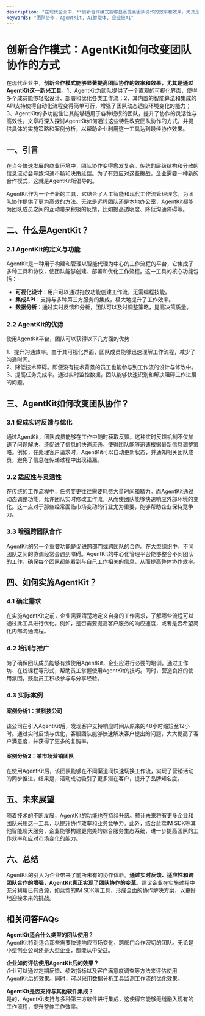 ```yaml
---
description: "在现代企业中，**创新合作模式能够显著提高团队协作的效率和效果，尤其是通过AgentKit这一新兴工具**。1、AgentKit为团队提供了一个直观的可视化界面，使得多个成员能够轻松设计、部署和优化各类工作流；2、其内置的智能算法和集成的API支持使得自动化流程变得简单可行，增强了团队动态适应环境变化的能力；3、AgentKit的多功能性让其能够适用于各种规模的团队，提升了协作的灵活性与高效性。文章将深入探讨AgentKit如何通过这些特性改变团队协作的方式，并提供具体的实施策略和案例分析，以帮助企业利用这一工具达到最佳协作效果。"
keywords: "团队协作, AgentKit, AI智能体, 企业级AI"
---
```

# 创新合作模式：AgentKit如何改变团队协作的方式  

在现代企业中，**创新合作模式能够显著提高团队协作的效率和效果，尤其是通过AgentKit这一新兴工具**。1、AgentKit为团队提供了一个直观的可视化界面，使得多个成员能够轻松设计、部署和优化各类工作流；2、其内置的智能算法和集成的API支持使得自动化流程变得简单可行，增强了团队动态适应环境变化的能力；3、AgentKit的多功能性让其能够适用于各种规模的团队，提升了协作的灵活性与高效性。文章将深入探讨AgentKit如何通过这些特性改变团队协作的方式，并提供具体的实施策略和案例分析，以帮助企业利用这一工具达到最佳协作效果。

## 一、引言

在当今快速发展的商业环境中，团队协作变得愈发复杂。传统的层级结构和分散的信息流动会导致沟通不畅和决策延误。为了有效应对这些挑战，企业需要一种新的合作模式，这就是AgentKit所倡导的。

AgentKit作为一个全新的工具，它结合了人工智能和现代工作流管理理念，为团队协作提供了更为高效的方法。无论是远程团队还是本地办公室，AgentKit都能为团队成员之间的互动带来积极的反馈，比如提高透明度、降低沟通障碍等。

## 二、什么是AgentKit？

### 2.1 AgentKit的定义与功能

AgentKit是一种用于构建和管理以智能代理为中心的工作流程的平台，它集成了多种工具和协议，使团队能够创建、部署和优化工作流程。这一工具的核心功能包括：

- **可视化设计**：用户可以通过拖放功能创建工作流，无需编程技能。
- **集成API**：支持与多种第三方服务的集成，极大地提升了工作效率。
- **数据分析**：通过实时反馈和分析，团队可以及时调整策略，提高决策质量。

### 2.2 AgentKit的优势

使用AgentKit平台，团队可以获得以下几方面的优势：

1、提升沟通效率。由于其可视化界面，团队成员能够迅速理解工作流程，减少了沟通时间。  
2、降低技术障碍。即便没有技术背景的员工也能参与到工作流的设计与修改中。  
3、提高任务完成率。通过实时监控数据，团队能够快速识别和解决阻碍工作进展的问题。  

## 三、AgentKit如何改变团队协作？

### 3.1 促成实时反馈与优化  

通过AgentKit，团队成员能够在工作中随时获取反馈。这种实时反馈机制不仅加速了问题解决，还促进了信息的快速流通，使得团队能够迅速根据最新信息调整策略。例如，在处理客户请求时，AgentKit可以自动更新状态，并通知相关团队成员，避免了信息在传递过程中出现错漏。

### 3.2 适应性与灵活性

在传统的工作流程中，任务变更往往需要耗费大量时间和精力。而AgentKit通过动态调整功能，允许团队实时修改工作流，从而使团队能够快速响应外部环境的变化。这一点对于那些经常面临市场变动的行业尤为重要，能够帮助企业保持竞争力。

### 3.3 增强跨团队合作  

AgentKit的另一个重要功能是促进跨部门或跨团队的合作。在大型组织中，不同团队之间的协调经常会遇到障碍。AgentKit的中心化管理平台能够整合不同团队的工作，确保每个团队都能看到与自己工作相关的信息，从而提高整体协作效率。

## 四、如何实施AgentKit？

### 4.1 确定需求

在实施AgentKit之前，企业需要清楚地定义自身的工作需求，了解哪些流程可以通过此工具进行优化。例如，是否需要提高客户服务的响应速度，或者是否希望简化内部沟通流程。

### 4.2 培训与推广

为了确保团队成员能够有效使用AgentKit，企业应进行必要的培训。通过工作坊、在线课程等形式，帮助员工掌握使用AgentKit的技巧。同时，营造良好的使用氛围，鼓励员工积极参与与分享经验。

### 4.3 实际案例

#### 案例分析1：某科技公司

该公司在引入AgentKit后，发现客户支持响应时间从原来的48小时缩短至12小时。通过实时反馈与优化，客服团队能够快速解决客户提出的问题，大大提高了客户满意度，并获得了更多的复购率。

#### 案例分析2：某市场营销团队

在使用AgentKit后，该团队能够在不同渠道间快速切换工作流，实现了营销活动的同步推进。结果是，活动成功吸引了更多潜在客户，提升了品牌知名度。

## 五、未来展望

随着技术的不断发展，AgentKit的功能也在持续升级。预计未来将有更多企业和团队采用这一工具，以提升协作效率和业务竞争力。此外，结合蓝莺IM SDK等其他智能聊天服务，企业能够构建更完美的综合服务生态系统，进一步提高团队的工作效率和应对市场变化的能力。

## 六、总结

AgentKit的引入为企业带来了前所未有的协作体验。**通过实时反馈、适应性和跨团队合作的增强，AgentKit真正实现了团队协作的变革**。建议企业在实施过程中充分利用已有资源，如蓝莺的IM SDK等工具，形成全面的协作解决方案，以更好地迎接未来的挑战。

## 相关问答FAQs

**AgentKit适合什么类型的团队使用？**  
AgentKit特别适合那些需要快速响应市场变化，跨部门合作密切的团队。无论是小型创业公司还是大型企业，都能从中受益。

**企业如何评估使用AgentKit后的效果？**  
企业可以通过定期反馈、绩效指标以及客户满意度调查等方法来评估使用AgentKit后的效果。同时，可以采用数据分析工具监测工作流的优化效果。

**AgentKit是否支持与其他软件集成？**  
是的，AgentKit支持与多种第三方软件进行集成，这使得它能够无缝融入现有的工作流程，提升整体工作效率。
